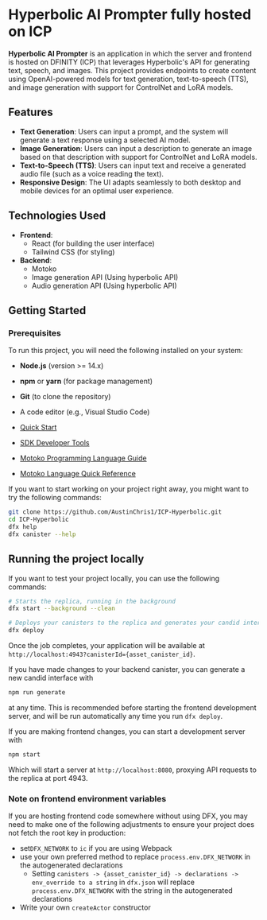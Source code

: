 # Hyperbolic AI Prompter fully hosted on ICP

**Hyperbolic AI Prompter** is an application in which the server and frontend is hosted on DFINITY (ICP) that leverages Hyperbolic's API for generating text, speech, and images. This project provides endpoints to create content using OpenAI-powered models for text generation, text-to-speech (TTS), and image generation with support for ControlNet and LoRA models.

## Features

- **Text Generation**: Users can input a prompt, and the system will generate a text response using a selected AI model.
- **Image Generation**: Users can input a description to generate an image based on that description with support for ControlNet and LoRA models.
- **Text-to-Speech (TTS)**: Users can input text and receive a generated audio file (such as a voice reading the text).
- **Responsive Design**: The UI adapts seamlessly to both desktop and mobile devices for an optimal user experience.

## Technologies Used

- **Frontend**:
  - React (for building the user interface)
  - Tailwind CSS (for styling)
- **Backend**:
  - Motoko
  - Image generation API (Using hyperbolic API)
  - Audio generation API (Using hyperbolic API)

## Getting Started

### Prerequisites

To run this project, you will need the following installed on your system:

- **Node.js** (version >= 14.x)
- **npm** or **yarn** (for package management)
- **Git** (to clone the repository)
- A code editor (e.g., Visual Studio Code)

- [Quick Start](https://internetcomputer.org/docs/current/developer-docs/setup/deploy-locally)
- [SDK Developer Tools](https://internetcomputer.org/docs/current/developer-docs/setup/install)
- [Motoko Programming Language Guide](https://internetcomputer.org/docs/current/motoko/main/motoko)
- [Motoko Language Quick Reference](https://internetcomputer.org/docs/current/motoko/main/language-manual)

If you want to start working on your project right away, you might want to try the following commands:

```bash
git clone https://github.com/AustinChris1/ICP-Hyperbolic.git
cd ICP-Hyperbolic
dfx help
dfx canister --help
```

## Running the project locally

If you want to test your project locally, you can use the following commands:

```bash
# Starts the replica, running in the background
dfx start --background --clean

# Deploys your canisters to the replica and generates your candid interface
dfx deploy
```

Once the job completes, your application will be available at `http://localhost:4943?canisterId={asset_canister_id}`.

If you have made changes to your backend canister, you can generate a new candid interface with

```bash
npm run generate
```

at any time. This is recommended before starting the frontend development server, and will be run automatically any time you run `dfx deploy`.

If you are making frontend changes, you can start a development server with

```bash
npm start
```

Which will start a server at `http://localhost:8080`, proxying API requests to the replica at port 4943.

### Note on frontend environment variables

If you are hosting frontend code somewhere without using DFX, you may need to make one of the following adjustments to ensure your project does not fetch the root key in production:

- set`DFX_NETWORK` to `ic` if you are using Webpack
- use your own preferred method to replace `process.env.DFX_NETWORK` in the autogenerated declarations
  - Setting `canisters -> {asset_canister_id} -> declarations -> env_override to a string` in `dfx.json` will replace `process.env.DFX_NETWORK` with the string in the autogenerated declarations
- Write your own `createActor` constructor
